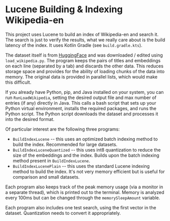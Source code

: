 # Lucene Building & Indexing Wikipedia-en

This project uses Lucene to build an index of Wikipedia-en and search it.
The search is just to verify the results, what we really care about is the build latency of the index.
It uses Kotlin Gradle (see `build.gradle.kts`).

The dataset itself is from [HuggingFace](https://huggingface.co/datasets/Cohere/wikipedia-2023-11-embed-multilingual-v3) and was downloaded / edited using `load_wikipedia.py`.
The program keeps the pairs of titles and embeddings on each line (separated by a tab) and discards the other data.
This reduces storage space and provides for the ability of loading chunks of the data into memory.
The original data is provided in parallel lists, which would make this difficult.

If you already have Python, pip, and Java installed on your system, you can run `RunLoadWikipedia`,
setting the desired output file and max number of entries (if any) directly in Java.
This calls a bash script that sets up your Python virtual environment, installs the required packages,
and runs the Python script. The Python script downloads the dataset and processes it into the desired format.

Of particular interest are the following three programs:
* `BuildIndexLucene` -- this uses an optimized batch indexing method to build the index. Recommended for large datasets.
* `BuildIndexLuceneQuantized` -- this uses int8 quantization to reduce the size of the embeddings and the index. Builds upon the batch indexing method present in `BuildIndexLucene`.
* `BuildIndexLucenePlain` -- this uses the standard Lucene indexing method to build the index. It's not very memory efficient but is useful for comparison and small datasets.

Each program also keeps track of the peak memory usage (via a monitor in a separate thread), which is printed out to the terminal. Memory is analyzed every 100ms but can be changed through the `memorySleepAmount` variable.

Each program also includes one test search, using the first vector in the dataset. Quantization needs to convert it appropriately.


